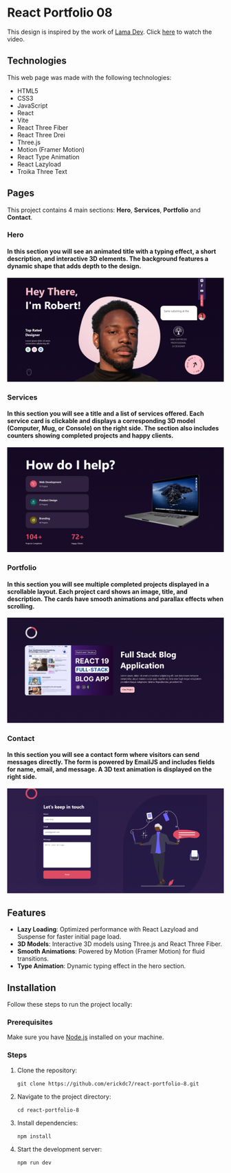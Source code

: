 # React Portfolio 08

This design is inspired by the work of [Lama Dev](https://www.youtube.com/@LamaDev). Click [here](https://www.youtube.com/watch?v=KGCMSaEWPVs) to watch the video.

## Technologies

This web page was made with the following technologies:

- HTML5
- CSS3
- JavaScript
- React
- Vite
- React Three Fiber
- React Three Drei
- Three.js
- Motion (Framer Motion)
- React Type Animation
- React Lazyload
- Troika Three Text

## Pages

This project contains 4 main sections: **Hero**, **Services**, **Portfolio** and **Contact**.

### Hero

#### In this section you will see an animated title with a typing effect, a short description, and interactive 3D elements. The background features a dynamic shape that adds depth to the design.

![preview hero section](public/Hero-preview.png)

### Services

#### In this section you will see a title and a list of services offered. Each service card is clickable and displays a corresponding 3D model (Computer, Mug, or Console) on the right side. The section also includes counters showing completed projects and happy clients.

![preview services section](public/Services-preview.png)

### Portfolio

#### In this section you will see multiple completed projects displayed in a scrollable layout. Each project card shows an image, title, and description. The cards have smooth animations and parallax effects when scrolling.

![preview portfolio section](public/Portfolio-preview.png)

### Contact

#### In this section you will see a contact form where visitors can send messages directly. The form is powered by EmailJS and includes fields for name, email, and message. A 3D text animation is displayed on the right side.

![preview contact section](public/Contact-preview.png)

## Features

- **Lazy Loading**: Optimized performance with React Lazyload and Suspense for faster initial page load.
- **3D Models**: Interactive 3D models using Three.js and React Three Fiber.
- **Smooth Animations**: Powered by Motion (Framer Motion) for fluid transitions.
- **Type Animation**: Dynamic typing effect in the hero section.

## Installation

Follow these steps to run the project locally:

### Prerequisites

Make sure you have [Node.js](https://nodejs.org/) installed on your machine.

### Steps

1. Clone the repository:
   
   ```
   git clone https://github.com/erickdc7/react-portfolio-8.git
   ```
    
3. Navigate to the project directory:

   ```
   cd react-portfolio-8
   ```
5. Install dependencies:

   ```
   npm install
   ```
7. Start the development server:

   ```
   npm run dev
   ```
